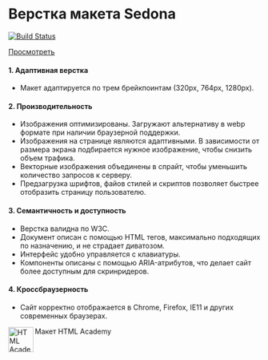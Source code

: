 # Верстка макета Sedona

[![Build Status](https://travis-ci.org/av1at0r/sedona.svg?branch=master)](https://travis-ci.org/av1at0r/sedona)

[Просмотреть](https://av1at0r.github.io/sedona/ "Перейти на страницу Sedona")

#### 1. Адаптивная верстка
* Макет адаптируется по трем брейкпоинтам (320px, 764px, 1280px).

#### 2. Производительность
* Изображения оптимизированы. Загружают альтернативу в webp формате при наличии браузерной поддержки.
* Изображения на странице являются адаптивными. В зависимости от размера экрана подбирается нужное изображение, чтобы снизить объем трафика.
* Векторные изображения объединены в спрайт, чтобы уменьшить количество запросов к серверу.
* Предзагрузка шрифтов, файов стилей и скриптов позволяет быстрее отобразить страницу пользователю.

#### 3. Семантичность и доступность
* Верстка валидна по W3C.
* Документ описан с помощью HTML тегов, максимально подходящих по назначению, и не страдает диватозом.
* Интерфейс удобно управляется с клавиатуры.
* Компоненты описаны с помощью ARIA-атрибутов, что делает сайт более доступным для скринридеров.

#### 4. Кроссбраузерность
* Сайт корректно отображается в Chrome, Firefox, IE11 и других современных браузерах.


Макет HTML Academy <a href="https://htmlacademy.ru/intensive/adaptive"><img align="left" width="50" height="50" alt="HTML Academy" src="https://up.htmlacademy.ru/static/img/intensive/adaptive/logo-for-github-2.png"></a>
